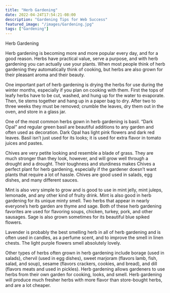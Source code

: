 ```yaml
---
title: "Herb Gardening"
date: 2022-04-24T17:54:21-08:00
description: "Gardening Tips for Web Success"
featured_image: "/images/Gardening.jpg"
tags: ["Gardening"]
---
```


Herb Gardening

Herb gardening is becoming more and more popular every day, and for a good reason.  Herbs have practical value, serve a purpose, and with herb gardening you can actually use your plants.  When most people think of herb gardening they automatically think of cooking, but herbs are also grown for their pleasant aroma and their beauty.

One important part of herb gardening is drying the herbs for use during the winter months, especially if you plan on cooking with them.  First the tops of leafy herbs have to be cut, washed, and hung up for the water to evaporate.  Then, tie stems together and hang up in a paper bag to dry.  After two to three weeks they must be removed; crumble the leaves, dry them out in the oven, and store in a glass jar.

One of the most common herbs gown in herb gardening is basil.  “Dark Opal” and regular green basil are beautiful additions to any garden and often used as decoration.  Dark Opal has light pink flowers and dark red leaves.  Basil isn’t just used for its looks; it is used for extra flavor in tomato juices and pastes.

Chives are very petite looking and resemble a blade of grass.  They are much stronger than they look, however, and will grow well through a drought and a drought.  Their toughness and sturdiness makes Chives a perfect plant for herb gardening, especially if the gardener doesn’t want plants that require a lot of hassle.  Chives are good used in salads, egg dishes, and many different sauces.

Mint is also very simple to grow and is good to use in mint jelly, mint juleps, lemonade, and any other kind of fruity drink.  Mint is also good in herb gardening for its unique minty smell.  Two herbs that appear in nearly everyone’s herb garden are thyme and sage.  Both of these herb gardening favorites are used for flavoring soups, chicken, turkey, pork, and other sausages.  Sage is also grown sometimes for its beautiful blue spiked flowers.

Lavender is probably the best smelling herb in all of herb gardening and is often used in candles, as a perfume scent, and to improve the smell in linen chests.  The light purple flowers smell absolutely lovely.

Other types of herbs often grown in herb gardening include borage (used in salads), chervil (used in egg dishes), sweet marjoram (flavors lamb, fish, salad, and soup), sesame (flavors crackers, cookies, and bread), and dill (flavors meats and used in pickles).  Herb gardening allows gardeners to use herbs from their own garden for cooking, looks, and smell.  Herb gardening will produce much fresher herbs with more flavor than store-bought herbs, and are a lot cheaper.

